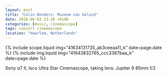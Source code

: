 ```yaml
---
layout: post
title: "Colin Benders: Museum van Geluid"
date: 2018-06-03 23:20 +0100
categories: [music, cinemascope]
tags: concert cinemascope
location: "Haarlem, Netherlands"
---
```


{% include scope.liquid img="41634131735_ab3ceeaa11_k" date=page.date %}
{% include img.liquid img="41643832765_ccc3387baa_k" date=page.date %}

Sony α7 II, Isco Ultra Star Cinemascope, taking lens: Jupiter 9 85mm f/2
